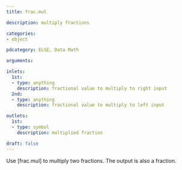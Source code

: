 ```yaml
---
title: frac.mul

description: multiply fractions

categories:
- object

pdcategory: ELSE, Data Math

arguments:

inlets:
  1st:
  - type: anything
    description: fractional value to multiply to right input
  2nd:
  - type: anything
    description: fractional value to multiply to left input

outlets:
  1st:
  - type: symbol
    description: multiplied fraction

draft: false
---
```


Use [frac.mul] to multiply two fractions. The output is also a fraction.

